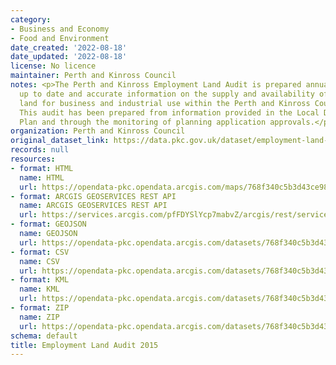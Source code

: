 ```yaml
---
category:
- Business and Economy
- Food and Environment
date_created: '2022-08-18'
date_updated: '2022-08-18'
license: No licence
maintainer: Perth and Kinross Council
notes: <p>The Perth and Kinross Employment Land Audit is prepared annually  to provide
  up to date and accurate information on the supply and availability of employment
  land for business and industrial use within the Perth and Kinross Council area.
  This audit has been prepared from information provided in the Local Development
  Plan and through the monitoring of planning application approvals.</p>
organization: Perth and Kinross Council
original_dataset_link: https://data.pkc.gov.uk/dataset/employment-land-audit-2015
records: null
resources:
- format: HTML
  name: HTML
  url: https://opendata-pkc.opendata.arcgis.com/maps/768f340c5b3d43ce98e94b2aa64a6fc4_0
- format: ARCGIS GEOSERVICES REST API
  name: ARCGIS GEOSERVICES REST API
  url: https://services.arcgis.com/pfFDYSlYcp7mabvZ/arcgis/rest/services/Employment_Land_Audit_2015/FeatureServer/0
- format: GEOJSON
  name: GEOJSON
  url: https://opendata-pkc.opendata.arcgis.com/datasets/768f340c5b3d43ce98e94b2aa64a6fc4_0.geojson?outSR=%7B%22latestWkid%22%3A27700%2C%22wkid%22%3A27700%7D
- format: CSV
  name: CSV
  url: https://opendata-pkc.opendata.arcgis.com/datasets/768f340c5b3d43ce98e94b2aa64a6fc4_0.csv?outSR=%7B%22latestWkid%22%3A27700%2C%22wkid%22%3A27700%7D
- format: KML
  name: KML
  url: https://opendata-pkc.opendata.arcgis.com/datasets/768f340c5b3d43ce98e94b2aa64a6fc4_0.kml?outSR=%7B%22latestWkid%22%3A27700%2C%22wkid%22%3A27700%7D
- format: ZIP
  name: ZIP
  url: https://opendata-pkc.opendata.arcgis.com/datasets/768f340c5b3d43ce98e94b2aa64a6fc4_0.zip?outSR=%7B%22latestWkid%22%3A27700%2C%22wkid%22%3A27700%7D
schema: default
title: Employment Land Audit 2015
---
```

